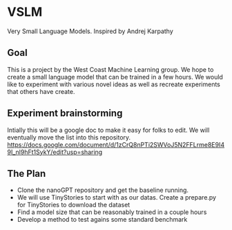 # VSLM
Very Small Language Models.  Inspired by Andrej Karpathy


## Goal
This is a project by the West Coast Machine Learning group. 
We hope to create a small language model that can be trained in  a few hours.  We would like to experiment with various novel ideas as well as recreate experiments that others have create.

## Experiment brainstorming
Intially this will be a google doc to make it easy for folks to edit. We will eventually move the list into this repository.  https://docs.google.com/document/d/1zCrQ8nPTi2SWVoJ5N2FFLrme8E9I49I_nl9hFt1SykY/edit?usp=sharing

## The Plan

* Clone the nanoGPT repository and get the baseline running. 
* We will use TinyStories to start with as our datas. Create a prepare.py for TinyStories to download the dataset
* Find a model size that can be reasonably trained in a couple hours
* Develop a method to test agains some standard benchmark
